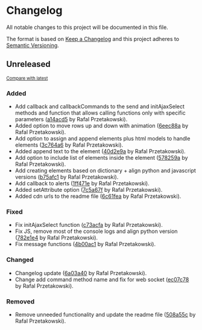 # Changelog

All notable changes to this project will be documented in this file.

The format is based on [Keep a Changelog](http://keepachangelog.com/en/1.0.0/)
and this project adheres to [Semantic Versioning](http://semver.org/spec/v2.0.0.html).

<!-- insertion marker -->
## Unreleased

<small>[Compare with latest](https://github.com/beeflow/BeeflowAjaxPy/compare/95bd1d88c92cea62f2b6e3ed44a461b8f38f3ddd...HEAD)</small>

### Added

- Add callback and callbackCommands to the send and initAjaxSelect methods and function that allows calling functions only with specific parameters ([a14acd5](https://github.com/beeflow/BeeflowAjaxPy/commit/a14acd5a7ac140b7b30d463dab5e0d4a48202068) by Rafal Przetakowski).
- Added option to move rows up and down with animation ([6eec88a](https://github.com/beeflow/BeeflowAjaxPy/commit/6eec88a46dab7756098100b200d97c0c554aa290) by Rafal Przetakowski).
- Add option to assign and append elements plus html models to handle elements ([3c764a6](https://github.com/beeflow/BeeflowAjaxPy/commit/3c764a6f5d23b739cd0c8993c2f5b5cb1fd0596a) by Rafal Przetakowski).
- Added append text to the element ([40d2e9a](https://github.com/beeflow/BeeflowAjaxPy/commit/40d2e9a6bb87e98cadbf0432d90d2d9f1b99de05) by Rafal Przetakowski).
- Add option to include list of elements inside the element ([578259a](https://github.com/beeflow/BeeflowAjaxPy/commit/578259a8f77c8880d005babd545521e71ffc8373) by Rafal Przetakowski).
- Add creating elements based on dictionary + align python and javascript versions ([b75afc1](https://github.com/beeflow/BeeflowAjaxPy/commit/b75afc181c26b9c95d93bfbc33604c68b02c799a) by Rafal Przetakowski).
- Add callback to alerts ([1ff471e](https://github.com/beeflow/BeeflowAjaxPy/commit/1ff471e3b599be2ea0f9a19e694e92898c2fd595) by Rafal Przetakowski).
- Added setAttribute option ([7c5a67f](https://github.com/beeflow/BeeflowAjaxPy/commit/7c5a67fc4b7e33c7c9ce5c1740bda6a557aa620f) by Rafal Przetakowski).
- Added cdn urls to the readme file ([6c61fea](https://github.com/beeflow/BeeflowAjaxPy/commit/6c61fea438c21fae7c6169313e6be519b2e91b2d) by Rafal Przetakowski).

### Fixed

- Fix initAjaxSelect function ([c73acfa](https://github.com/beeflow/BeeflowAjaxPy/commit/c73acfa8061fa03fce8d0e7a40f63bf00ec19962) by Rafal Przetakowski).
- Fix JS, remove most of the console logs and align python version ([782e1e4](https://github.com/beeflow/BeeflowAjaxPy/commit/782e1e471d34211f2c4d9feff650095aaea37009) by Rafal Przetakowski).
- Fix message functions ([4b00ac1](https://github.com/beeflow/BeeflowAjaxPy/commit/4b00ac1369349586b9b74fc1510a004b4868875f) by Rafal Przetakowski).

### Changed

- Changelog update ([6a03a40](https://github.com/beeflow/BeeflowAjaxPy/commit/6a03a4058131bef746c729728064a69e61c7eccc) by Rafal Przetakowski).
- Change add command method name and fix for web socket ([ec07c78](https://github.com/beeflow/BeeflowAjaxPy/commit/ec07c78ed991b5dd27dd3e2ba6368376114648b9) by Rafal Przetakowski).

### Removed

- Remove unneeded functionality and update the readme file ([508a55c](https://github.com/beeflow/BeeflowAjaxPy/commit/508a55c246d031dafb588f0a3b5d7f3a4d4d55cd) by Rafal Przetakowski).

<!-- insertion marker -->
